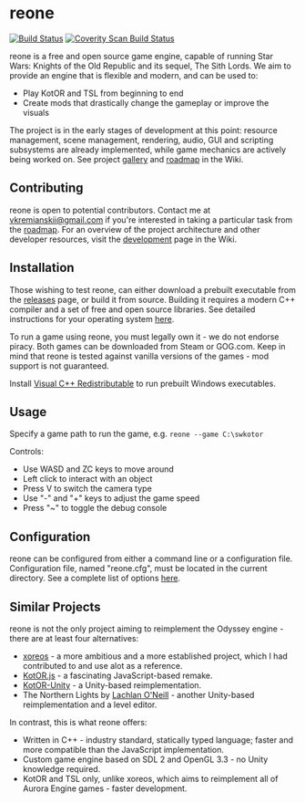 # reone

[![Build Status](https://travis-ci.com/seedhartha/reone.svg?branch=master)](https://travis-ci.com/seedhartha/reone)
[![Coverity Scan Build Status](https://scan.coverity.com/projects/21827/badge.svg)](https://scan.coverity.com/projects/seedhartha-reone)

reone is a free and open source game engine, capable of running Star Wars: Knights of the Old Republic and its sequel, The Sith Lords. We aim to provide an engine that is flexible and modern, and can be used to:

* Play KotOR and TSL from beginning to end
* Create mods that drastically change the gameplay or improve the visuals

The project is in the early stages of development at this point: resource management, scene management, rendering, audio, GUI and scripting subsystems are already implemented, while game mechanics are actively being worked on. See project [gallery](https://github.com/seedhartha/reone/wiki/Gallery) and [roadmap](https://github.com/seedhartha/reone/wiki/Roadmap) in the Wiki.

## Contributing

reone is open to potential contributors. Contact me at <vkremianskii@gmail.com> if you're interested in taking a particular task from the [roadmap](https://github.com/seedhartha/reone/wiki/Roadmap). For an overview of the project architecture and other developer resources, visit the [development](https://github.com/seedhartha/reone/wiki/Development) page in the Wiki.

## Installation

Those wishing to test reone, can either download a prebuilt executable from the [releases](https://github.com/seedhartha/reone/releases) page, or build it from source. Building it requires a modern C++ compiler and a set of free and open source libraries. See detailed instructions for your operating system [here](https://github.com/seedhartha/reone/wiki/Installation).

To run a game using reone, you must legally own it - we do not endorse piracy. Both games can be downloaded from Steam or GOG.com. Keep in mind that reone is tested against vanilla versions of the games - mod support is not guaranteed.

Install [Visual C++ Redistributable](https://aka.ms/vs/16/release/vc_redist.x64.exe) to run prebuilt Windows executables.

## Usage

Specify a game path to run the game, e.g. `reone --game C:\swkotor`

Controls:
* Use WASD and ZC keys to move around
* Left click to interact with an object
* Press V to switch the camera type
* Use "-" and "+" keys to adjust the game speed
* Press "~" to toggle the debug console

## Configuration

reone can be configured from either a command line or a configuration file. Configuration file, named "reone.cfg", must be located in the current directory. See a complete list of options [here](https://github.com/seedhartha/reone/wiki/Program-options).

## Similar Projects

reone is not the only project aiming to reimplement the Odyssey engine - there are at least four alternatives:

* [xoreos](https://github.com/xoreos/xoreos) - a more ambitious and a more established project, which I had contributed to and use alot as a reference.
* [KotOR.js](https://github.com/KobaltBlu/KotOR.js) - a fascinating JavaScript-based remake.
* [KotOR-Unity](https://github.com/rwc4301/KotOR-Unity) - a Unity-based reimplementation.
* The Northern Lights by [Lachlan O'Neill](https://github.com/lachjames) - another Unity-based reimplementation and a level editor.

In contrast, this is what reone offers:

* Written in C++ - industry standard, statically typed language; faster and more compatible than the JavaScript implementation.
* Custom game engine based on SDL 2 and OpenGL 3.3 - no Unity knowledge required.
* KotOR and TSL only, unlike xoreos, which aims to reimplement all of Aurora Engine games - faster development.
